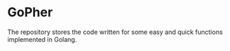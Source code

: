 # GoPher
The repository stores the code written for some easy and quick functions implemented in Golang.

